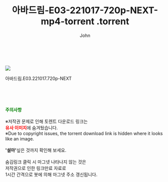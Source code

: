 ﻿---
layout: post
title:  "                   아바드림-E03-221017-720p-NEXT-mp4-torrent                .torrent"
author: John
categories: [ TV ]
tags: [  ]
image: https://torrentrj58.com/uploadfile/full/80909257a5014b7fd8b9b0bb894e97cae85927a8.jpg 
description: "                   아바드림-E03-221017-720p-NEXT-mp4-torrent                 torrent 정보 공유"
toc: true
toc_sticky: true
---

<br>
<p><img src="https://torrentrj58.com/uploadfile/full/80909257a5014b7fd8b9b0bb894e97cae85927a8.jpg"/></p>
 아바드림.E03.221017.720p-NEXT  
    
<br><br><br>
<p data-ke-size="size16"><b><span style="color: green;">주의사항</span></b><br /><br />※저작권 문제로 인해 토렌트 다운로드 링크는<br /><b><span style="color: red;">유사 이미지</span></b>에 숨겨뒀습니다.<br />※Due to copyright issues, the torrent download link is hidden where it looks like an image.<br /><br /><b>'설마'</b>싶은 것까지 확인해 보세요.<br /><br />숨김링크 클릭 시 마그넷 나타나지 않는 것은<br />저작권으로 인한 링크만료 자료로<br />1시간 간격으로 봇에 의해 마그넷 주소 갱신됩니다.</p>
